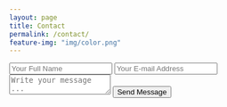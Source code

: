 ```yaml
---
layout: page
title: Contact
permalink: /contact/
feature-img: "img/color.png"
---
```


<form action="https://getsimpleform.com/messages?form_api_token=a4e307335508910b48a2f04b901ca819" method="post">
  <!-- the redirect_to is optional, the form will redirect to the referrer on submission -->
  <input type='hidden' name='redirect_to' value='http://luther9.github.io/portfolio-iro/thank-you/' />
  <input type='text' name='name' placeholder='Your Full Name' />
  <input type='email' name='email' placeholder='Your E-mail Address' />
  <textarea name='message' placeholder='Write your message ...'></textarea>
  <input type='submit' value='Send Message' />
</form>
